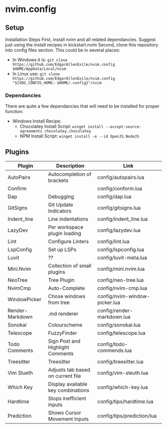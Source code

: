 # nvim.config

## Setup

Installation Steps
First, install nvim and all related dependancies. Suggest just using the install recipes in kickstart.nvim
Second, clone this repository into config files section.
This could be in several places:

- In Windows it is: `git clone https://github.com/EdgarAllenExile/nvim.config $HOME/AppData/Local/nvim`
- In Linux use: `git clone https://github.com/EdgarAllenExile/nvim.config "${XDG_CONFIG_HOME:-$HOME/.config}"/nvim`

### Dependancies

There are quite a few dependancies that will need to be installed for proper function:

- Windows Install Recipe:
  - Chocolatey Install Script: `winget install --accept-source-agreements chocolatey.chocolatey`
  - NPM Install Script: `winget install -e --id OpenJS.NodeJS`

## Plugins

| Plugin | Description | Link |
|--------|-------------|--------|
| AutoPairs | Autocompletion of brackets | config/autopairs.lua|
| Confirm |  | config/conform.lua|
| Dap | Debugging | config/dap.lua |
| GitSigns | Git Update Indicators | config/gitsigns.lua |
| Indent_line | Line indentations | config/indent_line.lua |
| LazyDev | Per workspace plugin loading | config/lazydev.lua |
| Lint | Configure Linters | config/lint.lua |
| LspConfig | Set up LSPs | config/lspconfig.lua |
| Luvit | ?? | config/luvit-meta.lua |
| Mini.Nvim | Collection of small plugins | config/mini.nvim.lua |
| NeoTree | Tree Plugin | config/neo-tree.lua |
| NvimCmp | Auto-Complete | config/nvim-cmp.lua |
| WindowPicker | Chose windows from tree | config/nvim-window-picker.lua |
| Render-Markdown | .md renderer | config/render-markdown.lua |
| Sonokai | Colourscheme | config/sonokai.lua |
| Telescope | FuzzyFinder | config/telescope.lua |
| Todo Comments | Sign Post and Highlight Comments | config/todo-commends.lua |
| Treesitter | Treesitter | config/treesitter.lua |
| Vim Slueth | Adjusts tab based on current file | config/vim-sleuth.lua |
| Which Key | Display available key combinations | config/which-key.lua |
| Hardtime | Stops inefficient inputs | config/tips/hardtime.lua |
| Prediction | Shows Cursor Movement Inputs | config/tips/prediction/lua |
